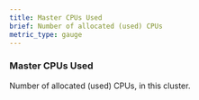 ```yaml
---
title: Master CPUs Used
brief: Number of allocated (used) CPUs
metric_type: gauge
---
```

### Master CPUs Used

Number of allocated (used) CPUs, in this cluster.
